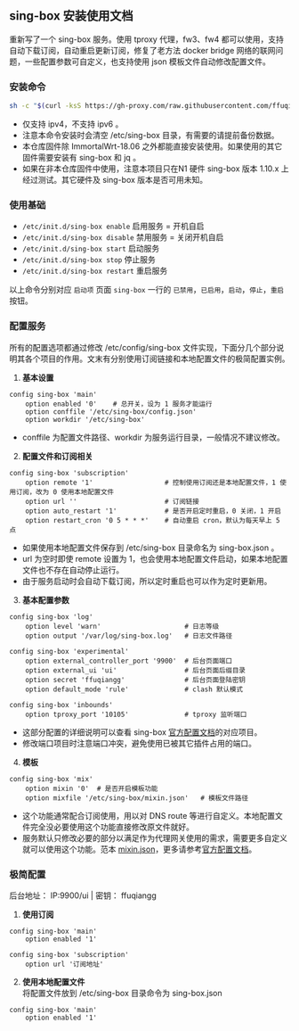 ## sing-box 安装使用文档

重新写了一个 sing-box 服务。使用 tproxy 代理，fw3、fw4 都可以使用，支持自动下载订阅，自动重启更新订阅，修复了老方法 docker bridge 网络的联网问题，一些配置参数可自定义，也支持使用 json 模板文件自动修改配置文件。

### 安装命令

```bash
sh -c "$(curl -ksS https://gh-proxy.com/raw.githubusercontent.com/ffuqiangg/build_openwrt/main/patch/sing-box/install.sh)"
```

- 仅支持 ipv4，不支持 ipv6 。
- 注意本命令安装时会清空 /etc/sing-box 目录，有需要的请提前备份数据。
- 本仓库固件除 ImmortalWrt-18.06 之外都能直接安装使用。如果使用的其它固件需要安装有 sing-box 和 jq 。
- 如果在非本仓库固件中使用，注意本项目只在N1 硬件 sing-box 版本 1.10.x 上经过测试。其它硬件及 sing-box 版本是否可用未知。

### 使用基础

- `/etc/init.d/sing-box enable` 启用服务 = 开机自启
- `/etc/init.d/sing-box disable` 禁用服务 = 关闭开机自启
- `/etc/init.d/sing-box start` 启动服务
- `/etc/init.d/sing-box stop` 停止服务
- `/etc/init.d/sing-box restart` 重启服务

以上命令分别对应 `启动项` 页面 `sing-box` 一行的 `已禁用`，`已启用`，`启动`，`停止`，`重启` 按钮。

### 配置服务

所有的配置选项都通过修改 /etc/config/sing-box 文件实现，下面分几个部分说明其各个项目的作用。文末有分别使用订阅链接和本地配置文件的极简配置实例。

1. **基本设置**
```config
config sing-box 'main'
	option enabled '0'    # 总开关，设为 1 服务才能运行
	option conffile '/etc/sing-box/config.json'
	option workdir '/etc/sing-box'
```
- conffile 为配置文件路径、workdir 为服务运行目录，一般情况不建议修改。

2. **配置文件和订阅相关**
```config
config sing-box 'subscription'
	option remote '1'                  # 控制使用订阅还是本地配置文件，1 使用订阅，改为 0 使用本地配置文件
	option url ''                      # 订阅链接
	option auto_restart '1'            # 是否开启定时重启，0 关闭，1 开启
	option restart_cron '0 5 * * *'    # 自动重启 cron，默认为每天早上 5 点
```
- 如果使用本地配置文件保存到 /etc/sing-box 目录命名为 sing-box.json 。
- url 为空时即使 remote 设置为 1，也会使用本地配置文件启动，如果本地配置文件也不存在自动停止运行。
- 由于服务启动时会自动下载订阅，所以定时重启也可以作为定时更新用。

3. **基本配置参数**
```config
config sing-box 'log'
	option level 'warn'                     # 日志等级
	option output '/var/log/sing-box.log'   # 日志文件路径

config sing-box 'experimental'
	option external_controller_port '9900'  # 后台页面端口
	option external_ui 'ui'                 # 后台页面后缀目录
	option secret 'ffuqiangg'               # 后台页面登陆密钥
	option default_mode 'rule'              # clash 默认模式

config sing-box 'inbounds'
	option tproxy_port '10105'              # tproxy 监听端口
```
- 这部分配置的详细说明可以查看 sing-box [官方配置文档](https://sing-box.sagernet.org/zh/configuration/)的对应项目。
- 修改端口项目时注意端口冲突，避免使用已被其它插件占用的端口。

4. **模板**
```config
config sing-box 'mix'
	option mixin '0'  # 是否开启模板功能
	option mixfile '/etc/sing-box/mixin.json'   # 模板文件路径
```
- 这个功能通常配合订阅使用，用以对 DNS route 等进行自定义。本地配置文件完全没必要使用这个功能直接修改原文件就好。
- 服务默认只修改必要的部分以满足作为代理网关使用的需求，需要更多自定义就可以使用这个功能。范本 [mixin.json](https://gist.github.com/ffuqiangg/d9bfcb1b37e58e6450711cd8060b57c8)，更多请参考[官方配置文档](https://sing-box.sagernet.org/zh/configuration/)。

### 极简配置

后台地址： IP:9900/ui | 密钥： ffuqiangg

1. **使用订阅**
```config
config sing-box 'main'
	option enabled '1'

config sing-box 'subscription'
	option url '订阅地址'
```

2. **使用本地配置文件**  
将配置文件放到 /etc/sing-box 目录命令为 sing-box.json
```config
config sing-box 'main'
	option enabled '1'
```
